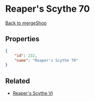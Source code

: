 # Reaper's Scythe 70

<no description available>

[Back to mergeShop](../merge-shops.md)

## Properties

```json
{
    "id": 232,
    "name": "Reaper's Scythe 70"
}
```

## Related

- [Reaper's Scythe VI](../items/12873-reaper-s-scythe-vi.md)

